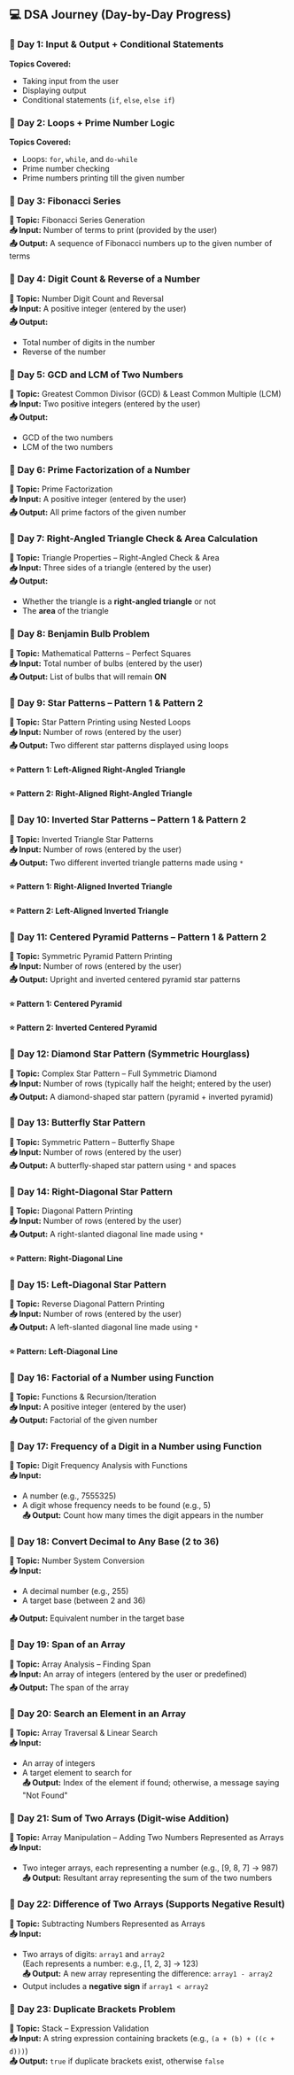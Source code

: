 ## 💻 DSA Journey (Day-by-Day Progress)

### 📅 Day 1: Input & Output + Conditional Statements

**Topics Covered:**
- Taking input from the user
- Displaying output
- Conditional statements (`if`, `else`, `else if`)

### 📅 Day 2: Loops + Prime Number Logic

**Topics Covered:**
- Loops: `for`, `while`, and `do-while`
- Prime number checking
- Prime numbers printing till the given number

### 📅 Day 3: Fibonacci Series

**🧠 Topic:** Fibonacci Series Generation  
**📥 Input:** Number of terms to print (provided by the user)  
**📤 Output:** A sequence of Fibonacci numbers up to the given number of terms

### 📅 Day 4: Digit Count & Reverse of a Number

**🧠 Topic:** Number Digit Count and Reversal  
**📥 Input:** A positive integer (entered by the user)  
**📤 Output:** 
- Total number of digits in the number  
- Reverse of the number

### 📅 Day 5: GCD and LCM of Two Numbers

**🧠 Topic:** Greatest Common Divisor (GCD) & Least Common Multiple (LCM)  
**📥 Input:** Two positive integers (entered by the user)  
**📤 Output:** 
- GCD of the two numbers  
- LCM of the two numbers

### 📅 Day 6: Prime Factorization of a Number

**🧠 Topic:** Prime Factorization  
**📥 Input:** A positive integer (entered by the user)  
**📤 Output:** All prime factors of the given number

### 📅 Day 7: Right-Angled Triangle Check & Area Calculation

**🧠 Topic:** Triangle Properties – Right-Angled Check & Area  
**📥 Input:** Three sides of a triangle (entered by the user)  
**📤 Output:** 
- Whether the triangle is a **right-angled triangle** or not  
- The **area** of the triangle

### 📅 Day 8: Benjamin Bulb Problem

**🧠 Topic:** Mathematical Patterns – Perfect Squares  
**📥 Input:** Total number of bulbs (entered by the user)  
**📤 Output:** List of bulbs that will remain **ON**

### 📅 Day 9: Star Patterns – Pattern 1 & Pattern 2

**🧠 Topic:** Star Pattern Printing using Nested Loops  
**📥 Input:** Number of rows (entered by the user)  
**📤 Output:** Two different star patterns displayed using loops
#### ⭐ Pattern 1: Left-Aligned Right-Angled Triangle
#### ⭐ Pattern 2: Right-Aligned Right-Angled Triangle

### 📅 Day 10: Inverted Star Patterns – Pattern 1 & Pattern 2

**🧠 Topic:** Inverted Triangle Star Patterns  
**📥 Input:** Number of rows (entered by the user)  
**📤 Output:** Two different inverted triangle patterns made using `*`
#### ⭐ Pattern 1: Right-Aligned Inverted Triangle
#### ⭐ Pattern 2: Left-Aligned Inverted Triangle

### 📅 Day 11: Centered Pyramid Patterns – Pattern 1 & Pattern 2

**🧠 Topic:** Symmetric Pyramid Pattern Printing  
**📥 Input:** Number of rows (entered by the user)  
**📤 Output:** Upright and inverted centered pyramid star patterns
#### ⭐ Pattern 1: Centered Pyramid
#### ⭐ Pattern 2: Inverted Centered Pyramid

### 📅 Day 12: Diamond Star Pattern (Symmetric Hourglass)

**🧠 Topic:** Complex Star Pattern – Full Symmetric Diamond  
**📥 Input:** Number of rows (typically half the height; entered by the user)  
**📤 Output:** A diamond-shaped star pattern (pyramid + inverted pyramid)

### 📅 Day 13: Butterfly Star Pattern

**🧠 Topic:** Symmetric Pattern – Butterfly Shape  
**📥 Input:** Number of rows (entered by the user)  
**📤 Output:** A butterfly-shaped star pattern using `*` and spaces

### 📅 Day 14: Right-Diagonal Star Pattern

**🧠 Topic:** Diagonal Pattern Printing  
**📥 Input:** Number of rows (entered by the user)  
**📤 Output:** A right-slanted diagonal line made using `*`
#### ⭐ Pattern: Right-Diagonal Line

### 📅 Day 15: Left-Diagonal Star Pattern

**🧠 Topic:** Reverse Diagonal Pattern Printing  
**📥 Input:** Number of rows (entered by the user)  
**📤 Output:** A left-slanted diagonal line made using `*`
#### ⭐ Pattern: Left-Diagonal Line

### 📅 Day 16: Factorial of a Number using Function

**🧠 Topic:** Functions & Recursion/Iteration  
**📥 Input:** A positive integer (entered by the user)  
**📤 Output:** Factorial of the given number

### 📅 Day 17: Frequency of a Digit in a Number using Function

**🧠 Topic:** Digit Frequency Analysis with Functions  
**📥 Input:** 
- A number (e.g., 7555325)  
- A digit whose frequency needs to be found (e.g., 5)  
**📤 Output:** Count how many times the digit appears in the number

### 📅 Day 18: Convert Decimal to Any Base (2 to 36)

**🧠 Topic:** Number System Conversion  
**📥 Input:** 
- A decimal number (e.g., 255)  
- A target base (between 2 and 36)  

**📤 Output:** Equivalent number in the target base

### 📅 Day 19: Span of an Array

**🧠 Topic:** Array Analysis – Finding Span  
**📥 Input:** An array of integers (entered by the user or predefined)  
**📤 Output:** The span of the array

### 📅 Day 20: Search an Element in an Array

**🧠 Topic:** Array Traversal & Linear Search  
**📥 Input:** 
- An array of integers  
- A target element to search for  
**📤 Output:** Index of the element if found; otherwise, a message saying "Not Found"

### 📅 Day 21: Sum of Two Arrays (Digit-wise Addition)

**🧠 Topic:** Array Manipulation – Adding Two Numbers Represented as Arrays  
**📥 Input:** 
- Two integer arrays, each representing a number (e.g., [9, 8, 7] → 987)  
**📤 Output:** Resultant array representing the sum of the two numbers

### 📅 Day 22: Difference of Two Arrays (Supports Negative Result)

**🧠 Topic:** Subtracting Numbers Represented as Arrays  
**📥 Input:** 
- Two arrays of digits: `array1` and `array2`  
  (Each represents a number: e.g., [1, 2, 3] → 123)  
**📤 Output:** A new array representing the difference: `array1 - array2`  
- Output includes a **negative sign** if `array1 < array2`

### 📅 Day 23: Duplicate Brackets Problem

**🧠 Topic:** Stack – Expression Validation  
**📥 Input:** A string expression containing brackets (e.g., `(a + (b) + ((c + d)))`)  
**📤 Output:** `true` if duplicate brackets exist, otherwise `false`
